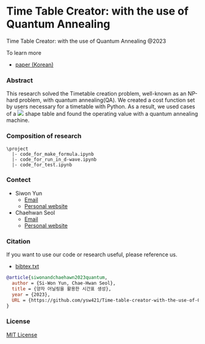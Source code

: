 # Time Table Creator: with the use of Quantum Annealing

Time Table Creator: with the use of Quantum Annealing @2023

To learn more
- [paper (Korean)](https://github.com/ysw421/Time-table-creator-with-the-use-of-Quantum-Annealing/blob/main/tex/main.pdf)

### Abstract
This research solved the Timetable creation problem, well-known as an NP-hard problem, with quantum annealing(QA).
We created a cost function set by users necessary for a timetable with Python.
As a result, we used cases of a <img src="https://latex.codecogs.com/gif.latex?2 \times 3" /> shape table and found the operating value with a quantum annealing machine.

### Composition of research
```
\project
  |- code_for_make_formula.ipynb
  |- code_for_run_in_d-wave.ipynb
  |- code_for_test.ipynb
```

### Contect
+ Siwon Yun
  - [Email](mailto:yswysw421@gmail.com)
  - [Personal website](https://www.siwonsw.com)
+ Chaehwan Seol
  - [Email](seolchaehwan@gmail.com)
  - [Personal website](https://seolmango.github.io/)

### Citation
If you want to use our code or research useful, please reference us.
- [bibtex.txt](./bibtex.txt)
```bibtex
@article{siwonandchaehawn2023quantum,
  author = {Si-Won Yun, Chae-Hwan Seol},
  title = {양자 어닐링을 활용한 시간표 생성},
  year = {2023},
  URL = {https://github.com/ysw421/Time-table-creator-with-the-use-of-Quantum-Annealing}
}
```

### License
[MIT License](./LICENSE)
